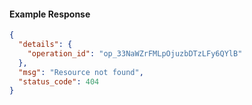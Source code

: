 <!-- Code generated for API Clients. DO NOT EDIT. -->

#### Example Response

```json
{
  "details": {
    "operation_id": "op_33NaWZrFMLpOjuzbDTzLFy6QYlB"
  },
  "msg": "Resource not found",
  "status_code": 404
}
```
